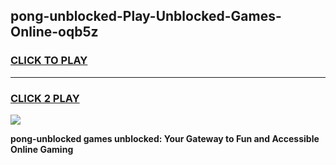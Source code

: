 
## pong-unblocked-Play-Unblocked-Games-Online-oqb5z
<h3>
<a href="https://premium76.site?title=pong-unblocked&ref=25A">CLICK TO PLAY</a></h3>
<hr>

<h3>
<a href="https://premium76.site?title=pong-unblocked&ref=25A">CLICK 2 PLAY</a>
  
</h3>

<a href="https://premium76.site?title=pong-unblocked&ref=25A"><img src="https://clearcache.store/games.png"></a>


**pong-unblocked games unblocked: Your Gateway to Fun and Accessible Online Gaming**
